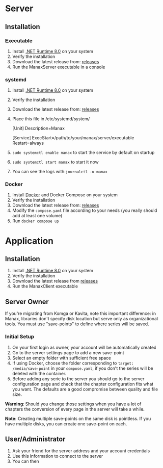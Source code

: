 # Server

## Installation

### Executable

1. Install [.NET Runtime 8.0](https://dotnet.microsoft.com/en-us/download/dotnet/8.0) on your system
2. Verify the installation
3. Download the latest release from: [releases](https://github.com/stany24/Manax/releases)
4. Run the ManaxServer executable in a console

### systemd

1. Install [.NET Runtime 8.0](https://dotnet.microsoft.com/en-us/download/dotnet/8.0) on your system
2. Verify the installation
3. Download the latest release from: [releases](https://github.com/stany24/Manax/releases)
4. Place this file in /etc/systemd/system/

   [Unit]
   Description=Manax

   [Service]
   ExecStart=/path/to/your/manax/server/executable
   Restart=always

5. `sudo systemctl enable manax` to start the service by default on startup
6. `sudo systemctl start manax` to start it now
7. You can see the logs with `journalctl -u manax`

### Docker

1. Install [Docker](https://docs.docker.com/engine/install/) and Docker Compose on your system
2. Verify the installation
3. Download the latest release from: [releases](https://github.com/stany24/Manax/releases)
4. Modify the `compose.yaml` file according to your needs (you really should add at least one volume)
5. Run `docker compose up`

# Application

## Installation

1. Install [.NET Runtime 8.0](https://dotnet.microsoft.com/en-us/download/dotnet/8.0) on your system
2. Verify the installation
3. Download the latest release from [releases](https://github.com/stany24/Manax/releases)
4. Run the ManaxClient executable

## Server Owner

If you're migrating from Komga or Kavita, note this important difference: in Manax, libraries don't specify disk
location but serve only as organizational tools. You must use "save-points" to define where series will be saved.

### Initial Setup

1. On your first login as owner, your account will be automatically created
2. Go to the server settings page to add a new save-point
3. Select an empty folder with sufficient free space
4. If using Docker, choose the folder corresponding to `target: /media/save-point` in your `compose.yaml`, if you don't
   the series will be deleted with the container.
5. Before adding any serie to the server you should go to the server configuration page and check that the chapter
   configuration fits what you want. The defaults are a good compromise between quality and file size.

**Warning**: Should you change those settings when you have a lot of chapters the conversion of every page in the server
will take a while.

**Note:** Creating multiple save-points on the same disk is pointless. If you have multiple disks, you can create one
save-point on each.

## User/Administrator

1. Ask your friend for the server address and your account credentials
2. Use this information to connect to the server
3. You can then 